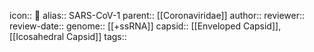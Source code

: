 icon:: 🦠
alias:: SARS-CoV-1
parent:: [[Coronaviridae]] 
author::
reviewer::
review-date::
genome:: [[+ssRNA]] 
capsid:: [[Enveloped Capsid]], [[Icosahedral Capsid]] 
tags::
